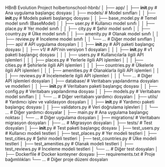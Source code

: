 HBnB Evolution Project
holbertonschool-hbnb/
│
├── app/
│   ├── __init__.py             # Ana uygulama başlangıç dosyası
│   ├── models/                 # Model sınıfları
│   │   ├── __init__.py         # Models paketi başlangıç dosyası
│   │   ├── base_model.py       # Temel model sınıfı (BaseModel)
│   │   ├── user.py             # Kullanıcı model sınıfı
│   │   ├── place.py            # Yer model sınıfı
│   │   ├── city.py             # Şehir model sınıfı
│   │   ├── country.py          # Ülke model sınıfı
│   │   ├── amenity.py          # Olanak model sınıfı
│   │   ├── review.py           # İnceleme model sınıfı
│   │   └── ...                 # Diğer model sınıfları
│   ├── api/                    # API uygulama dosyaları
│   │   ├── __init__.py         # API paketi başlangıç dosyası
│   │   ├── v1/                 # API'nin versiyon 1 dosyaları
│   │   │   ├── __init__.py     # v1 paketi başlangıç dosyası
│   │   │   ├── users.py        # Kullanıcılarla ilgili API işlemleri
│   │   │   ├── places.py       # Yerlerle ilgili API işlemleri
│   │   │   ├── cities.py       # Şehirlerle ilgili API işlemleri
│   │   │   ├── countries.py    # Ülkelerle ilgili API işlemleri
│   │   │   ├── amenities.py    # Olanaklarla ilgili API işlemleri
│   │   │   ├── reviews.py      # İncelemelerle ilgili API işlemleri
│   │   │   └── ...             # Diğer API işlemleri dosyaları
│   ├── database/               # Veritabanı yapılandırma dosyaları ve modelleri
│   │   ├── __init__.py         # Veritabanı paketi başlangıç dosyası
│   │   ├── config.py           # Veritabanı yapılandırma dosyası
│   │   ├── models.py           # Veritabanı model sınıfları
│   │   └── ...                 # Diğer veritabanı yardımcı dosyaları
│   ├── utils/                  # Yardımcı işlev ve validasyon dosyaları
│   │   ├── __init__.py         # Yardımcı paketi başlangıç dosyası
│   │   ├── validators.py       # Veri doğrulama işlevleri
│   │   └── ...                 # Diğer yardımcı dosyalar
│   ├── main.py                 # Ana uygulama başlangıç noktası
│   └── ...                     # Diğer uygulama dosyaları
│
├── migrations/                 # Veritabanı migrasyon dosyaları
│   ├── ...                     # Migrasyon dosyaları
│
├── tests/                      # Test dosyaları
│   ├── __init__.py             # Test paketi başlangıç dosyası
│   ├── test_users.py           # Kullanıcı modeli testleri
│   ├── test_places.py          # Yer modeli testleri
│   ├── test_cities.py          # Şehir modeli testleri
│   ├── test_countries.py       # Ülke modeli testleri
│   ├── test_amenities.py       # Olanak modeli testleri
│   ├── test_reviews.py         # İnceleme modeli testleri
│   └── ...                     # Diğer test dosyaları
│
├── Dockerfile                  # Docker konteyner dosyası
├── requirements.txt            # Proje bağımlılıkları
└── ...                         # Diğer proje düzeni dosyaları
